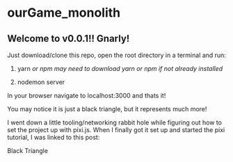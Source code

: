 # ourGame_monolith

## Welcome to v0.0.1!! Gnarly!

Just download/clone this repo, open the root directory in a terminal and run:

1. yarn _or npm_ _may need to download yarn or npm if not already installed_

2. nodemon server

In your browser navigate to localhost:3000 and thats it!

You may notice it is just a black triangle, but it represents much more!

I went down a little tooling/networking rabbit hole while figuring out how to set the project up with pixi.js. When I finally got it set up and started the pixi tutorial, I was linked to this post:

<a src="http://rampantgames.com/blog/?p=7745"> Black Triangle </a>
